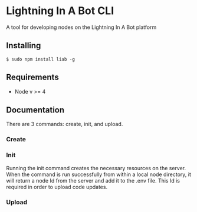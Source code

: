 # Lightning In A Bot CLI
A tool for developing nodes on the Lightning In A Bot platform

## Installing
```
$ sudo npm install liab -g
```
## Requirements
- Node v >= 4

## Documentation

There are 3 commands: create, init, and upload.

### Create

### Init

Running the init command creates the necessary resources on the server. When the command is run successfully from within a local node directory, it will return a node Id from the server and add it to the .env file. This Id is required in order to upload code updates.

### Upload

